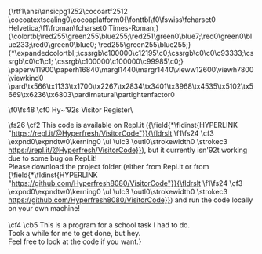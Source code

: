 {\rtf1\ansi\ansicpg1252\cocoartf2512
\cocoatextscaling0\cocoaplatform0{\fonttbl\f0\fswiss\fcharset0 Helvetica;\f1\froman\fcharset0 Times-Roman;}
{\colortbl;\red255\green255\blue255;\red251\green0\blue7;\red0\green0\blue233;\red0\green0\blue0;
\red255\green255\blue255;}
{\*\expandedcolortbl;;\cssrgb\c100000\c12195\c0;\cssrgb\c0\c0\c93333;\cssrgb\c0\c1\c1;
\cssrgb\c100000\c100000\c99985\c0;}
\paperw11900\paperh16840\margl1440\margr1440\vieww12600\viewh7800\viewkind0
\pard\tx566\tx1133\tx1700\tx2267\tx2834\tx3401\tx3968\tx4535\tx5102\tx5669\tx6236\tx6803\pardirnatural\partightenfactor0

\f0\fs48 \cf0 Hy~\'92s Visitor Register\

\fs26 \cf2 This code is available on Repl.it ({\field{\*\fldinst{HYPERLINK "https://repl.it/@Hyperfresh/VisitorCode"}}{\fldrslt 
\f1\fs24 \cf3 \expnd0\expndtw0\kerning0
\ul \ulc3 \outl0\strokewidth0 \strokec3 https://repl.it/@Hyperfresh/VisitorCode}}), but it currently isn\'92t working due to some bug on Repl.it!\
Please download the project folder (either from Repl.it or from {\field{\*\fldinst{HYPERLINK "https://github.com/Hyperfresh8080/VisitorCode"}}{\fldrslt 
\f1\fs24 \cf3 \expnd0\expndtw0\kerning0
\ul \ulc3 \outl0\strokewidth0 \strokec3 https://github.com/Hyperfresh8080/VisitorCode}}) and run the code locally on your own machine!\
\
\cf4 \cb5 This is a program for a school task I had to do.\
Took a while for me to get done, but hey.\
Feel free to look at the code if you want.}